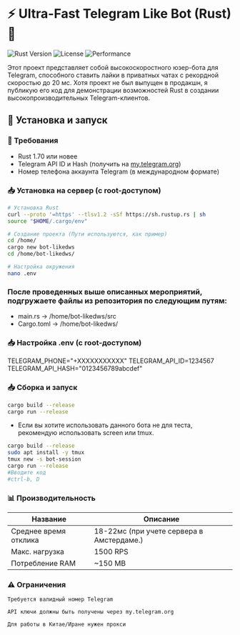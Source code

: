 # ⚡ Ultra-Fast Telegram Like Bot (Rust) 🦀

![Rust Version](https://img.shields.io/badge/Rust-1.70+-orange)
![License](https://img.shields.io/badge/License-MIT-blue)
![Performance](https://img.shields.io/badge/Speed-20ms-brightgreen)

Этот проект представляет собой высокоскоростного юзер-бота для Telegram, способного ставить лайки в приватных чатах с рекордной скоростью до 20 мс. Хотя проект не был выпущен в продакшн, я публикую его код для демонстрации возможностей Rust в создании высокопроизводительных Telegram-клиентов.

## 🚀 Установка и запуск

### 🔧 Требования
- Rust 1.70 или новее
- Telegram API ID и Hash (получить на [my.telegram.org](https://my.telegram.org))
- Номер телефона аккаунта Telegram (в международном формате)

### 📥 Установка на сервер (с root-доступом)

```bash
# Установка Rust
curl --proto '=https' --tlsv1.2 -sSf https://sh.rustup.rs | sh
source "$HOME/.cargo/env"

# Создание проекта (Пути используются, как пример)
cd /home/
cargo new bot-likedws
cd /home/bot-likedws/

# Настройка окружения
nano .env

```
### После проведенных выше описанных мероприятий, подгружаете файлы из репозитория по следующим путям:
- main.rs -> /home/bot-likedws/src
- Cargo.toml -> /home/bot-likedws/

### 📥 Настройка .env (с root-доступом)
TELEGRAM_PHONE="+XXXXXXXXXXX" 
TELEGRAM_API_ID=1234567
TELEGRAM_API_HASH="0123456789abcdef"

### 📥 Сборка и запуск

```bash
cargo build --release
cargo run --release
```

- Если вы хотите использовать данного бота не для теста, рекомендую использовать screen или tmux.

```bash
cargo build --release
sudo apt install -y tmux
tmux new -s bot-session
cargo run --release
#Вводите код
#ctrl-b, D
```

### 📊 Производительность
| Название                | Описание                                                        |
|-------------------------|-----------------------------------------------------------------|
| Среднее время отклика   | 18-22мс (при учете сервера в Амстердаме.)                       |
| Макс. нагрузка          | 1500 RPS                                                        |
| Потребление RAM         | ~150 MB                                                         |


### ⚠️ Ограничения

    Требуется валидный номер Telegram

    API ключи должны быть получены через my.telegram.org

    Для работы в Китае/Иране нужен прокси


